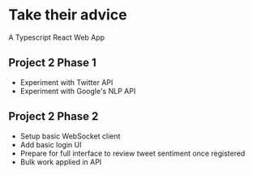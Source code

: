 # Take their advice

A Typescript React Web App

## Project 2 Phase 1

- Experiment with Twitter API
- Experiment with Google's NLP API

## Project 2 Phase 2

- Setup basic WebSocket client
- Add basic login UI
- Prepare for full interface to review tweet sentiment once registered
- Bulk work applied in API
